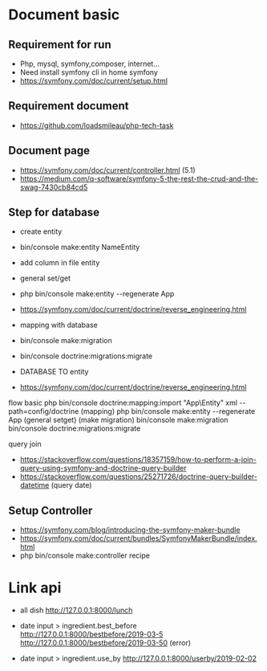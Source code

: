 # Document basic


## Requirement for run

- Php, mysql, symfony,composer, internet...
- Need install symfony cli in home symfony
- https://symfony.com/doc/current/setup.html

## Requirement document

- https://github.com/loadsmileau/php-tech-task

## Document page

- https://symfony.com/doc/current/controller.html  (5.1)
- https://medium.com/q-software/symfony-5-the-rest-the-crud-and-the-swag-7430cb84cd5



## Step for database

- create entity
- bin/console make:entity NameEntity


- add column in file entity

- general set/get
- php bin/console make:entity --regenerate App

- https://symfony.com/doc/current/doctrine/reverse_engineering.html



- mapping with database

- bin/console make:migration
- bin/console doctrine:migrations:migrate

- DATABASE TO entity
- https://symfony.com/doc/current/doctrine/reverse_engineering.html

flow basic
php bin/console doctrine:mapping:import "App\Entity" xml --path=config/doctrine   (mapping)
php bin/console make:entity --regenerate App (general setget)
(make migration)
bin/console make:migration
bin/console doctrine:migrations:migrate


query join
- https://stackoverflow.com/questions/18357159/how-to-perform-a-join-query-using-symfony-and-doctrine-query-builder
- https://stackoverflow.com/questions/25271726/doctrine-query-builder-datetime  (query date)


## Setup Controller

- https://symfony.com/blog/introducing-the-symfony-maker-bundle
- https://symfony.com/doc/current/bundles/SymfonyMakerBundle/index.html
- php bin/console make:controller recipe



# Link api

- all dish
http://127.0.0.1:8000/lunch

- date input > ingredient.best_before
http://127.0.0.1:8000/bestbefore/2019-03-5
http://127.0.0.1:8000/bestbefore/2019-03-50 (error)
- date input > ingredient.use_by
http://127.0.0.1:8000/userby/2019-02-02
